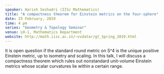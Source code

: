 ```yaml
---
speaker: Harish Seshadri (IISc Mathematics)
title: "A compactness theorem for Einstein metrics on the four-sphere"
date: 25 February, 2019
time: 4 pm
series: "Geometry & Topology Seminar"
venue: LH-1, Mathematics Department
website: http://math.iisc.ac.in/~vvdatar/gt_Spring_2019.html
---
```


It is open question if the standard round metric on S^4 is the unique positive Einstein metric, up to isometry and scaling. 
In this talk, I will discuss a compactness theorem which rules out nonstandard unit-volume Einstein metrics whose scalar curvatures
lie within a certain range.
 
